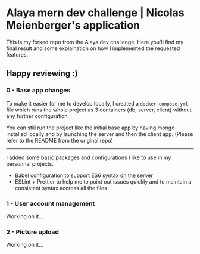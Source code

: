 
# Alaya mern dev challenge | Nicolas Meienberger's application 

This is my forked repo from the Alaya dev challenge. Here you'll find my final result and some explaination on how I implemented the requested features.

## Happy reviewing :)

### 0 - Base app changes

To make it easier for me to develop locally, I created a `docker-compose.yml` file which runs the whole project as 3 containers (db, server, client) without any further configuration.

You can still run the project like the initial base app by having mongo installed locally and by launching the server and then the client app. (Please refer to the README from the original repo)

---

I added some basic packages and configurations I like to use in my personnal projects. 

- Babel configuration to support ES6 syntax on the server
- ESLint + Prettier to help me to point out issues quickly and to maintain a consistent syntax accross all the files

### 1 - User account management

Working on it...

### 2 - Picture upload

Working on it...
